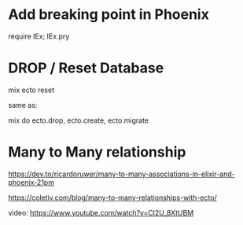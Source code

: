 
# Add breaking point in Phoenix

require IEx; IEx.pry

# DROP / Reset Database

mix ecto reset

same as:

mix do ecto.drop, ecto.create, ecto.migrate

# Many to Many relationship

https://dev.to/ricardoruwer/many-to-many-associations-in-elixir-and-phoenix-21pm

https://coletiv.com/blog/many-to-many-relationships-with-ecto/

video: https://www.youtube.com/watch?v=Cl2U_8XtUBM

